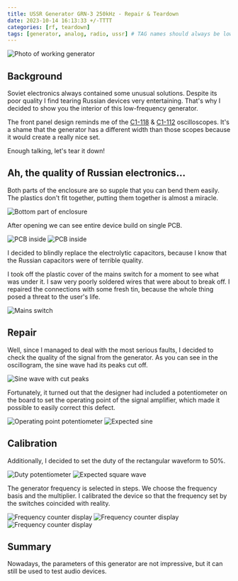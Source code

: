 ```yaml
---
title: USSR Generator GRN-3 250kHz - Repair & Teardown
date: 2023-10-14 16:13:33 +/-TTTT
categories: [rf, teardown]
tags: [generator, analog, radio, ussr] # TAG names should always be lowercase
---
```


![Photo of working generator](/assets/posts_images/2023-10-14/IMG_20231005_091619.jpg)

## Background

Soviet electronics always contained some unusual solutions. Despite its poor quality I find tearing Russian devices very entertaining. That's why I decided to show you the interior of this low-frequency generator.

The front panel design reminds me of the [C1-118](https://danyk.cz/c1-118_en.html) & [C1-112](https://www.radiomuseum.org/r/unknown_c1_112a_s1_112.html) oscilloscopes. It's a shame that the generator has a different width than those scopes because it would create a really nice set.

Enough talking, let's tear it down!

## Ah, the quality of Russian electronics...

Both parts of the enclosure are so supple that you can bend them easily. The plastics don't fit together, putting them together is almost a miracle.

![Bottom part of enclosure](/assets/posts_images/2023-10-14/IMG_20231005_091730.jpg)

After opening we can see entire device build on single PCB.

![PCB inside](/assets/posts_images/2023-10-14/IMG_20231004_204319.jpg)
![PCB inside](/assets/posts_images/2023-10-14/IMG_20231004_210257.jpg)

I decided to blindly replace the electrolytic capacitors, because I know that the Russian capacitors were of terrible quality.

I took off the plastic cover of the mains switch for a moment to see what was under it. I saw very poorly soldered wires that were about to break off. I repaired the connections with some fresh tin, because the whole thing posed a threat to the user's life.

![Mains switch](/assets/posts_images/2023-10-14/IMG_20231004_211558.jpg)

## Repair

Well, since I managed to deal with the most serious faults, I decided to check the quality of the signal from the generator. As you can see in the oscillogram, the sine wave had its peaks cut off.

![Sine wave with cut peaks](/assets/posts_images/2023-10-14/IMG_20231004_212834.jpg)

Fortunately, it turned out that the designer had included a potentiometer on the board to set the operating point of the signal amplifier, which made it possible to easily correct this defect.

![Operating point potentiometer](/assets/posts_images/2023-10-14/IMG_20231004_213852.jpg)
![Expected sine](/assets/posts_images/2023-10-14/IMG_20231004_213003.jpg)

## Calibration

Additionally, I decided to set the duty of the rectangular waveform to 50%.

![Duty potentiometer](/assets/posts_images/2023-10-14/IMG_20231004_214008.jpg)
![Expected square wave](/assets/posts_images/2023-10-14/IMG_20231004_214019.jpg)

The generator frequency is selected in steps. We choose the frequency basis and the multiplier. I calibrated the device so that the frequency set by the switches coincided with reality.

![Frequency counter display](/assets/posts_images/2023-10-14/IMG_20231004_215614.jpg)
![Frequency counter display](/assets/posts_images/2023-10-14/IMG_20231004_215624.jpg)
![Frequency counter display](/assets/posts_images/2023-10-14/IMG_20231004_215634.jpg)

## Summary

Nowadays, the parameters of this generator are not impressive, but it can still be used to test audio devices.


